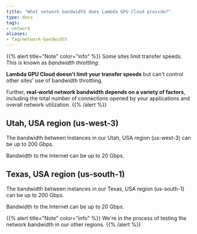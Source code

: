 ```yaml
---
title: "What network bandwidth does Lambda GPU Cloud provide?"
type: docs
tags:
- network
aliases:
- faq/network-bandwidth
---
```


{{% alert title="Note" color="info" %}}
Some sites limit transfer speeds. This is known as _bandwidth throttling_.

**Lambda GPU Cloud doesn't limit your transfer speeds** but can't control
other sites' use of bandwidth throttling.

Further, **real-world network bandwidth depends on a variety of factors**,
including the total number of connections opened by your applications and
overall network utilization.
{{% /alert %}}

## Utah, USA region (us-west-3)

The bandwidth between instances in our Utah, USA region (us-west-3) can be up
to 200 Gbps.

Bandwidth to the Internet can be up to 20 Gbps.

## Texas, USA region (us-south-1)

The bandwidth between instances in our Texas, USA region (us-south-1) can be
up to 200 Gbps.

Bandwidth to the Internet can be up to 20 Gbps.

{{% alert title="Note" color="info" %}}
We're in the process of testing the network bandwidth in our other regions.
{{% /alert %}}
